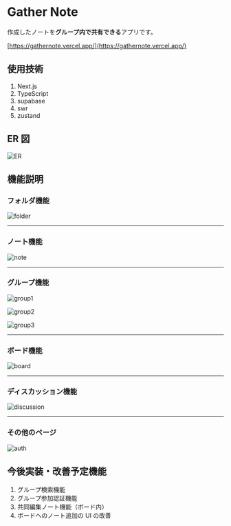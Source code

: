 
# Gather Note

作成したノートを**グループ内で共有できる**アプリです。

[https://gathernote.vercel.app/](https://gathernote.vercel.app/)

## 使用技術

1. Next.js
2. TypeScript
3. supabase
4. swr
5. zustand

## ER 図

![ER](https://github.com/anji0114/gather-note/assets/72867978/0654578e-c04e-4429-bf4c-32b038d09324)

## 機能説明

### フォルダ機能

![folder](https://github.com/anji0114/gather-note/assets/72867978/999ded43-7828-497d-b1f8-e6b61941e2ba)

---

### ノート機能

![note](https://github.com/anji0114/gather-note/assets/72867978/8af58802-9e52-4cc3-9049-67d747c82721)

---

### グループ機能

![group1](https://github.com/anji0114/gather-note/assets/72867978/9b3e34f4-f75b-4ca5-b584-fb1638b19a30)

![group2](https://github.com/anji0114/gather-note/assets/72867978/0e396dac-981d-478e-9e9b-4d705e35d088)

![group3](https://github.com/anji0114/gather-note/assets/72867978/d0917bfc-0968-4147-b453-77b074bb6383)

---

### ボード機能
![board](https://github.com/anji0114/gather-note/assets/72867978/c794d1e7-98a2-4459-bfa0-9b17996810cd)

---

### ディスカッション機能
![discussion](https://github.com/anji0114/gather-note/assets/72867978/3cee3bc0-5bf3-45b4-bae8-121072cc0471)

---


### その他のページ
![auth](https://github.com/anji0114/gather-note/assets/72867978/1310bb6f-a1ae-416a-939c-95a002f24e70)

## 今後実装・改善予定機能

1. グループ検索機能
2. グループ参加認証機能
3. 共同編集ノート機能（ボード内）
4. ボードへのノート追加の UI の改善